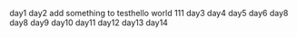 day1
day2
add something to testhello world
111
day3
day4
day5
day6
day8
day8
day9
day10
day11
day12
day13
day14

